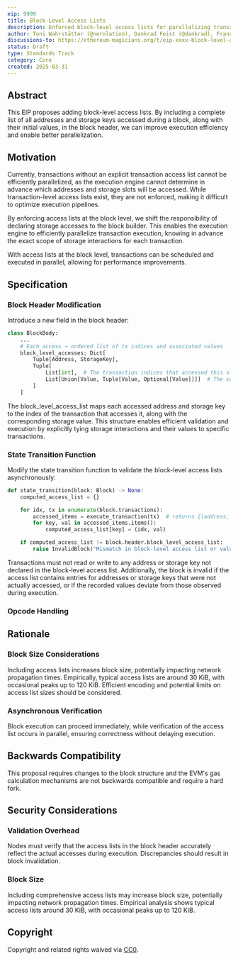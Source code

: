 ```yaml
---
eip: 9999
title: Block-Level Access Lists
description: Enforced block-level access lists for parallalizing transaction validation
author: Toni Wahrstätter (@nerolation), Dankrad Feist (@dankrad), Francesco D`Amato (@fradamt), Yoav Weiss (@yoavw), Alex Forshtat (@forshtat)
discussions-to: https://ethereum-magicians.org/t/eip-xxxx-block-level-access-lists/23337
status: Draft
type: Standards Track
category: Core
created: 2025-03-31
---
```


## Abstract

This EIP proposes adding block-level access lists. By including a complete list of all addresses and storage keys accessed during a block, along with their initial values, in the block header, we can improve execution efficiency and enable better parallelization.

## Motivation

Currently, transactions without an explicit transaction access list cannot be efficiently parallelized, as the execution engine cannot determine in advance which addresses and storage slots will be accessed. While transaction-level access lists exist, they are not enforced, making it difficult to optimize execution pipelines.

By enforcing access lists at the block level, we shift the responsibility of declaring storage accesses to the block builder. This enables the execution engine to efficiently parallelize transaction execution, knowing in advance the exact scope of storage interactions for each transaction. 

With access lists at the block level, transactions can be scheduled and executed in parallel, allowing for performance improvements.

## Specification

### Block Header Modification

Introduce a new field in the block header:

```python
class BlockBody:
    ...
    # Each access → ordered list of tx indices and associated values
    block_level_accesses: Dict[
        Tuple[Address, StorageKey],
        Tuple[
            List[int],  # The transaction indices that accessed this slot
            List[Union[Value, Tuple[Value, Optional[Value]]]]  # The corresponding read or write values
        ]
    ]
```

The block_level_access_list maps each accessed address and storage key to the index of the transaction that accesses it, along with the corresponding storage value. This structure enables efficient validation and execution by explicitly tying storage interactions and their values to specific transactions.

### State Transition Function

Modify the state transition function to validate the block-level access lists asynchronously:

```python 
def state_transition(block: Block) -> None:
    computed_access_list = {}

    for idx, tx in enumerate(block.transactions):
        accessed_items = execute_transaction(tx)  # returns {(address, slot): (value_before, optional_value_after)}
        for key, val in accessed_items.items():
            computed_access_list[key] = (idx, val)

    if computed_access_list != block.header.block_level_access_list:
        raise InvalidBlock("Mismatch in block-level access list or values.")

```

Transactions must not read or write to any address or storage key not declared in the block-level access list. Additionally, the block is invalid if the access list contains entries for addresses or storage keys that were not actually accessed, or if the recorded values deviate from those observed during execution.

###  Opcode Handling

## Rationale

### Block Size Considerations

Including access lists increases block size, potentially impacting network propagation times. Empirically, typical access lists are around 30 KiB, with occasional peaks up to 120 KiB. Efficient encoding and potential limits on access list sizes should be considered.

### Asynchronous Verification

Block execution can proceed immediately, while verification of the access list occurs in parallel, ensuring correctness without delaying execution.

## Backwards Compatibility

This proposal requires changes to the block structure and the EVM's gas calculation mechanisms are not backwards compatible and require a hard fork. 

## Security Considerations

### Validation Overhead

Nodes must verify that the access lists in the block header accurately reflect the actual accesses during execution. Discrepancies should result in block invalidation.

### Block Size

Including comprehensive access lists may increase block size, potentially impacting network propagation times. Empirical analysis shows typical access lists around 30 KiB, with occasional peaks up to 120 KiB.

## Copyright


Copyright and related rights waived via [CC0](./LICENSE.md).

